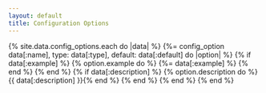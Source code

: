 ```yaml
---
layout: default
title: Configuration Options
---
```


{% site.data.config_options.each do |data| %}
  {%= config_option data[:name], type: data[:type], default: data[:default] do |option| %}
    {% if data[:example] %}
      {% option.example do %}
        {%= data[:example] %}
      {% end %}
    {% end %}
    {% if data[:description] %}
      {% option.description do %}{{ data[:description] }}{% end %}
    {% end %}
  {% end %}
{% end %}
